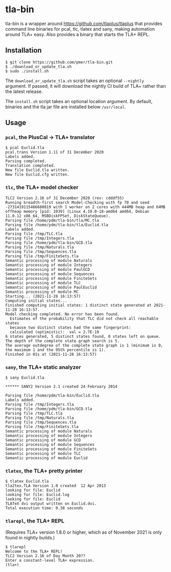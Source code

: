 # tla-bin

tla-bin is a wrapper around https://github.com/tlaplus/tlaplus that provides
command line binaries for pcal, tlc, tlatex and sany, making automation around
TLA+ easy.  Also provides a binary that starts the TLA+ REPL.

## Installation

```
$ git clone https://github.com/pmer/tla-bin.git
$ ./download_or_update_tla.sh
$ sudo ./install.sh
```

The `download_or_update_tla.sh` script takes an optional `--nightly` argument.
If passed, it will download the nightly CI build of TLA+ rather than the latest
release.

The `install.sh` script takes an optional location argument.  By default,
binaries and the tla jar file are installed below `/usr/local`.

## Usage

### `pcal`, the PlusCal → TLA+ translator

```
$ pcal Euclid.tla
pcal.trans Version 1.11 of 31 December 2020
Labels added.
Parsing completed.
Translation completed.
New file Euclid.tla written.
New file Euclid.cfg written.
```

### `tlc`, the TLA+ model checker

```
TLC2 Version 2.16 of 31 December 2020 (rev: cdddf55)
Running breadth-first search Model-Checking with fp 70 and seed -2731419115466680819 with 1 worker on 2 cores with 444MB heap and 64MB offheap memory [pid: 1039] (Linux 4.19.0-18-amd64 amd64, Debian 11.0.12 x86_64, MSBDiskFPSet, DiskStateQueue).
Parsing file /home/pdm/tla-bin/tla/MC.tla
Parsing file /home/pdm/tla-bin/tla/Euclid.tla
Labels added.
Parsing file /tmp/TLC.tla
Parsing file /tmp/Integers.tla
Parsing file /home/pdm/tla-bin/GCD.tla
Parsing file /tmp/Naturals.tla
Parsing file /tmp/Sequences.tla
Parsing file /tmp/FiniteSets.tla
Semantic processing of module Naturals
Semantic processing of module Integers
Semantic processing of module PaulGCD
Semantic processing of module Sequences
Semantic processing of module FiniteSets
Semantic processing of module TLC
Semantic processing of module PaulEuclid
Semantic processing of module MC
Starting... (2021-11-28 16:13:57)
Computing initial states...
Finished computing initial states: 1 distinct state generated at 2021-11-28 16:13:57.
Model checking completed. No error has been found.
  Estimates of the probability that TLC did not check all reachable states
  because two distinct states had the same fingerprint:
  calculated (optimistic):  val = 2.7E-19
6 states generated, 5 distinct states found, 0 states left on queue.
The depth of the complete state graph search is 5.
The average outdegree of the complete state graph is 1 (minimum is 0, the maximum 1 and the 95th percentile is 1).
Finished in 01s at (2021-11-28 16:13:57)
```

### `sany`, the TLA+ static analyzer

```
$ sany Euclid.tla

****** SANY2 Version 2.1 created 24 February 2014

Parsing file /home/pdm/tla-bin/Euclid.tla
Labels added.
Parsing file /tmp/Integers.tla
Parsing file /home/pdm/tla-bin/GCD.tla
Parsing file /tmp/TLC.tla
Parsing file /tmp/Naturals.tla
Parsing file /tmp/Sequences.tla
Parsing file /tmp/FiniteSets.tla
Semantic processing of module Naturals
Semantic processing of module Integers
Semantic processing of module GCD
Semantic processing of module Sequences
Semantic processing of module FiniteSets
Semantic processing of module TLC
Semantic processing of module Euclid
```

### `tlatex`, the TLA+ pretty printer

```
$ tlatex Euclid.tla
tla2tex.TLA Version 1.0 created  12 Apr 2013
looking for file: Euclid
looking for file: Euclid.log
looking for file: Euclid
TLATeX dvi output written on Euclid.dvi.
Total execution time: 0.38 seconds
```

### `tlarepl`, the TLA+ REPL

(Requires TLA+ version 1.8.0 or higher, which as of November 2021 is only
found in nightly builds.)

```
$ tlarepl
Welcome to the TLA+ REPL!
TLC2 Version 2.16 of Day Month 20??
Enter a constant-level TLA+ expression.
(tla+)
```
